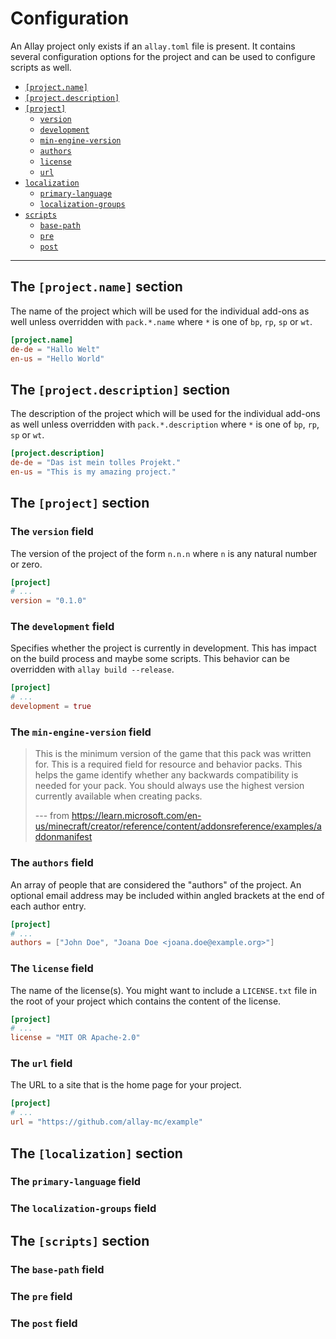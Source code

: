 # Configuration

An Allay project only exists if an `allay.toml` file is present. It contains
several configuration options for the project and can be used to configure
scripts as well.

- [`[project.name]`](#the-projectname-section)
- [`[project.description]`](#the-projectdescription-section)
- [`[project]`](#the-project-section)
  - [`version`](#the-version-field)
  - [`development`](#the-development-field)
  - [`min-engine-version`](#the-min-engine-version-field)
  - [`authors`](#the-authors-field)
  - [`license`](#the-license-field)
  - [`url`](#the-url-field)
- [`localization`](#the-localization-section)
  - [`primary-language`](#the-primary-language-field)
  - [`localization-groups`](#the-localization-groups-field)
- [`scripts`](#the-scripts-section)
  - [`base-path`](#the-base-path-field)
  - [`pre`](#the-pre-field)
  - [`post`](#the-post-field)

--------------------------------------------------------------------------------

## The `[project.name]` section

The name of the project which will be used for the individual add-ons as well
unless overridden with `pack.*.name` where `*` is one of `bp`, `rp`, `sp` or `wt`.

```toml,icon=gear,filepath=allay.toml
[project.name]
de-de = "Hallo Welt"
en-us = "Hello World"
```

## The `[project.description]` section

The description of the project which will be used for the individual add-ons as
well unless overridden with `pack.*.description` where `*` is one of `bp`, `rp`,
`sp` or `wt`.

```toml,icon=gear,filepath=allay.toml
[project.description]
de-de = "Das ist mein tolles Projekt."
en-us = "This is my amazing project."
```

## The `[project]` section

### The `version` field

The version of the project of the form `n.n.n` where `n` is any natural number or
zero.

```toml,icon=gear,filepath=allay.toml
[project]
# ...
version = "0.1.0"
```


### The `development` field

Specifies whether the project is currently in development. This has impact on the
build process and maybe some scripts. This behavior can be overridden with
`allay build --release`.

```toml,icon=gear,filepath=allay.toml
[project]
# ...
development = true
```


### The `min-engine-version` field

> This is the minimum version of the game that this pack was written for. This is a
> required field for resource and behavior packs. This helps the game identify
> whether any backwards compatibility is needed for your pack. You should always use
> the highest version currently available when creating packs.
>
> --- from <https://learn.microsoft.com/en-us/minecraft/creator/reference/content/addonsreference/examples/addonmanifest>

### The `authors` field

An array of people that are considered the "authors" of the project. An optional
email address may be included within angled brackets at the end of each author
entry.

```toml,icon=gear,filepath=allay.toml
[project]
# ...
authors = ["John Doe", "Joana Doe <joana.doe@example.org>"]
```


### The `license` field

The name of the license(s). You might want to include a `LICENSE.txt` file in the
root of your project which contains the content of the license.

```toml,icon=gear,filepath=allay.toml
[project]
# ...
license = "MIT OR Apache-2.0"
```


### The `url` field

The URL to a site that is the home page for your project.

```toml,icon=gear,filepath=allay.toml
[project]
# ...
url = "https://github.com/allay-mc/example"
```


## The `[localization]` section

### The `primary-language` field

### The `localization-groups` field

## The `[scripts]` section

### The `base-path` field

### The `pre` field

### The `post` field
